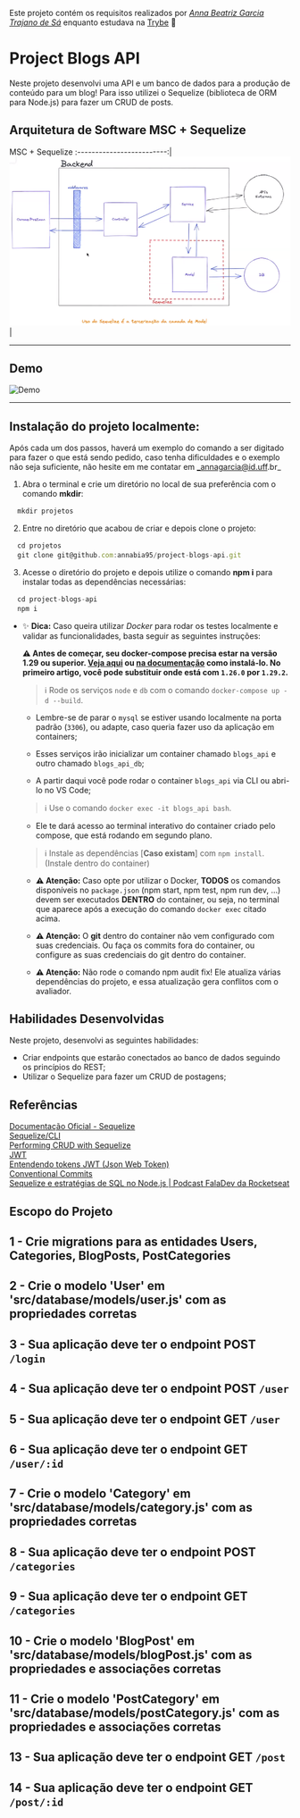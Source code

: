 Este projeto contém os requisitos realizados por _[Anna Beatriz Garcia Trajano de Sá](www.linkedin.com/in/anna-beatriz-trajano-de-sá)_ enquanto estudava na [Trybe](https://www.betrybe.com/) :rocket:

# Project Blogs API

Neste projeto desenvolvi uma API e um banco de dados para a produção de conteúdo para um blog! Para isso utilizei o Sequelize (biblioteca de ORM para Node.js)
para fazer um CRUD de posts.


## Arquitetura de Software MSC + Sequelize

MSC + Sequelize
:-------------------------:|
![Screeshot](./images/desenho.png)  |

---

## Demo

![Demo](images/video.gif)

---

## Instalação do projeto localmente:
 
Após cada um dos passos, haverá um exemplo do comando a ser digitado para fazer o que está sendo pedido, caso tenha dificuldades e o exemplo não seja suficiente, não hesite em me contatar em _annagarcia@id.uff.br_ 

1. Abra o terminal e crie um diretório no local de sua preferência com o comando **mkdir**:
```javascript
  mkdir projetos
```

2. Entre no diretório que acabou de criar e depois clone o projeto:
```javascript
  cd projetos
  git clone git@github.com:annabia95/project-blogs-api.git
```

3. Acesse o diretório do projeto e depois utilize o comando **npm i** para instalar todas as dependências necessárias:
```javascript
  cd project-blogs-api
  npm i
```

- ✨ **Dica:** Caso queira utilizar _Docker_ para rodar os testes localmente e validar as funcionalidades, basta seguir as seguintes instruções:

  **:warning: Antes de começar, seu docker-compose precisa estar na versão 1.29 ou superior. [Veja aqui](https://www.digitalocean.com/community/tutorials/how-to-install-and-use-docker-compose-on-ubuntu-20-04-pt) ou [na documentação](https://docs.docker.com/compose/install/) como instalá-lo. No primeiro artigo, você pode substituir onde está com `1.26.0` por `1.29.2`.**


  > :information_source: Rode os serviços `node` e `db` com o comando `docker-compose up -d --build`.

  - Lembre-se de parar o `mysql` se estiver usando localmente na porta padrão (`3306`), ou adapte, caso queria fazer uso da aplicação em containers;

  - Esses serviços irão inicializar um container chamado `blogs_api` e outro chamado `blogs_api_db`;

  - A partir daqui você pode rodar o container `blogs_api` via CLI ou abri-lo no VS Code;

  > :information_source: Use o comando `docker exec -it blogs_api bash`.

  - Ele te dará acesso ao terminal interativo do container criado pelo compose, que está rodando em segundo plano.

  > :information_source: Instale as dependências [**Caso existam**] com `npm install`. (Instale dentro do container)
  
  - **:warning: Atenção:** Caso opte por utilizar o Docker, **TODOS** os comandos disponíveis no `package.json` (npm start, npm test, npm run dev, ...) devem ser executados **DENTRO** do container, ou seja, no terminal que aparece após a execução do comando `docker exec` citado acima. 

  - **:warning: Atenção:** O **git** dentro do container não vem configurado com suas credenciais. Ou faça os commits fora do container, ou configure as suas credenciais do git dentro do container.

  - **:warning: Atenção:** Não rode o comando npm audit fix! Ele atualiza várias dependências do projeto, e essa atualização gera conflitos com o avaliador.


## Habilidades Desenvolvidas

Neste projeto, desenvolvi as seguintes habilidades:

 - Criar endpoints que estarão conectados ao banco de dados seguindo os princípios do REST;
 - Utilizar o Sequelize para fazer um CRUD de postagens;
 
 ## Referências
 
 [Documentação Oficial - Sequelize](https://sequelize.org/docs/v6/)<br>
 [Sequelize/CLI](https://github.com/sequelize/cli)<br>
 [Performing CRUD with Sequelize](https://dev.to/nedsoft/performing-crud-with-sequelize-29cf)<br>
 [JWT](https://jwt.io/)<br>
 [Entendendo tokens JWT (Json Web Token)](https://medium.com/tableless/entendendo-tokens-jwt-json-web-token-413c6d1397f6)<br>
 [Conventional Commits](https://gist.github.com/qoomon/5dfcdf8eec66a051ecd85625518cfd13)<br>
 [Sequelize e estratégias de SQL no Node.js | Podcast FalaDev da Rocketseat](https://youtu.be/YPZehcsu9D0 )<br>

 
 ## Escopo do Projeto

## 1 - Crie migrations para as entidades Users, Categories, BlogPosts, PostCategories

## 2 - Crie o modelo 'User' em 'src/database/models/user.js' com as propriedades corretas

## 3 - Sua aplicação deve ter o endpoint POST `/login`

## 4 - Sua aplicação deve ter o endpoint POST `/user`

## 5 - Sua aplicação deve ter o endpoint GET `/user`

## 6 - Sua aplicação deve ter o endpoint GET `/user/:id`

## 7 - Crie o modelo 'Category' em 'src/database/models/category.js' com as propriedades corretas

## 8 - Sua aplicação deve ter o endpoint POST `/categories`

## 9 - Sua aplicação deve ter o endpoint GET `/categories`

## 10 - Crie o modelo 'BlogPost' em 'src/database/models/blogPost.js' com as propriedades e associações corretas

## 11 - Crie o modelo 'PostCategory' em 'src/database/models/postCategory.js' com as propriedades e associações corretas

## 13 - Sua aplicação deve ter o endpoint GET `/post`

## 14 - Sua aplicação deve ter o endpoint GET `/post/:id`
